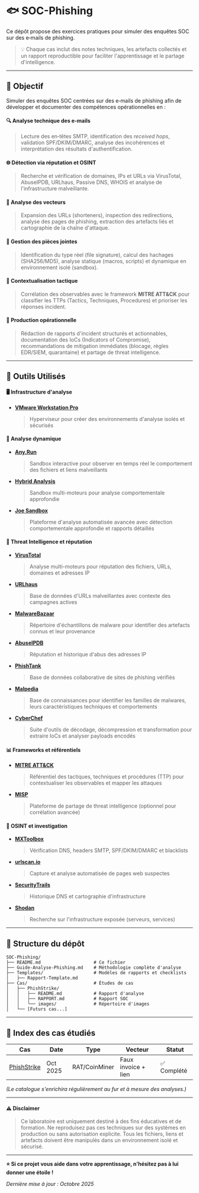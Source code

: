 # 🐟 SOC-Phishing
Ce dépôt propose des exercices pratiques pour simuler des enquêtes SOC sur des e‑mails de phishing. 

> 💡 Chaque cas inclut des notes techniques, les artefacts collectés et un rapport reproductible pour faciliter l'apprentissage et le partage d'intelligence.

---

## 🎯 Objectif 

Simuler des enquêtes SOC centrées sur des e‑mails de phishing afin de développer et documenter des compétences opérationnelles en :  

#### 🔍 **Analyse technique des e‑mails**
> Lecture des en‑têtes SMTP, identification des *received hops*, validation SPF/DKIM/DMARC, analyse des incohérences et interprétation des résultats d'authentification.  

#### 🌐 **Détection via réputation et OSINT**
> Recherche et vérification de domaines, IPs et URLs via VirusTotal, AbuseIPDB, URLhaus, Passive DNS, WHOIS et analyse de l'infrastructure malveillante.  

#### 🔗 **Analyse des vecteurs**
> Expansion des URLs (shorteners), inspection des redirections, analyse des pages de phishing, extraction des artefacts liés et cartographie de la chaîne d'attaque.  

#### 📎 **Gestion des pièces jointes**
> Identification du type réel (file signature), calcul des hachages (SHA256/MD5), analyse statique (macros, scripts) et dynamique en environnement isolé (sandbox).  

#### 🎯 **Contextualisation tactique**
> Corrélation des observables avec le framework **MITRE ATT&CK** pour classifier les TTPs (Tactics, Techniques, Procedures) et prioriser les réponses incident.  

#### 📝 **Production opérationnelle**
> Rédaction de rapports d'incident structurés et actionnables, documentation des IoCs (Indicators of Compromise), recommandations de mitigation immédiates (blocage, règles EDR/SIEM, quarantaine) et partage de threat intelligence.  

---

## 🧰 Outils Utilisés

#### 🖥️ Infrastructure d'analyse
- **[VMware Workstation Pro](https://www.vmware.com/products/desktop-hypervisor/workstation-and-fusion)**
  > Hyperviseur pour créer des environnements d'analyse isolés et sécurisés

#### 🔬 Analyse dynamique
- **[Any.Run](https://any.run/)**
  > Sandbox interactive pour observer en temps réel le comportement des fichiers et liens malveillants  
- **[Hybrid Analysis](https://www.hybrid-analysis.com/)**
  > Sandbox multi-moteurs pour analyse comportementale approfondie  
- **[Joe Sandbox](https://www.joesandbox.com/)**
  > Plateforme d'analyse automatisée avancée avec détection comportementale approfondie et rapports détaillés  

#### 🧠 Threat Intelligence et réputation
- **[VirusTotal](https://www.virustotal.com/gui/home/url)**
  > Analyse multi-moteurs pour réputation des fichiers, URLs, domaines et adresses IP  
- **[URLhaus](https://urlhaus.abuse.ch/)**
  > Base de données d'URLs malveillantes avec contexte des campagnes actives  
- **[MalwareBazaar](https://bazaar.abuse.ch/)**
  > Répertoire d'échantillons de malware pour identifier des artefacts connus et leur provenance  
- **[AbuseIPDB](https://www.abuseipdb.com/)**
  > Réputation et historique d'abus des adresses IP  
- **[PhishTank](https://phishtank.org/)**
  > Base de données collaborative de sites de phishing vérifiés  
- **[Malpedia](https://malpedia.caad.fkie.fraunhofer.de/)**
  > Base de connaissances pour identifier les familles de malwares, leurs caractéristiques techniques et comportements  
- **[CyberChef](https://gchq.github.io/CyberChef/)**
  > Suite d'outils de décodage, décompression et transformation pour extraire IoCs et analyser payloads encodés  

#### 📊 Frameworks et référentiels
- **[MITRE ATT&CK](https://attack.mitre.org/)**
  > Référentiel des tactiques, techniques et procédures (TTP) pour contextualiser les observables et mapper les attaques  
- **[MISP](https://www.misp-project.org/)**
  > Plateforme de partage de threat intelligence (optionnel pour corrélation avancée)  

#### 🔎 OSINT et investigation
- **[MXToolbox](https://mxtoolbox.com/)**
  > Vérification DNS, headers SMTP, SPF/DKIM/DMARC et blacklists  
- **[urlscan.io](https://urlscan.io/)**
  > Capture et analyse automatisée de pages web suspectes  
- **[SecurityTrails](https://securitytrails.com/)**
  > Historique DNS et cartographie d'infrastructure  
- **[Shodan](https://www.shodan.io/)**
  > Recherche sur l'infrastructure exposée (serveurs, services)  

---

## 📂 Structure du dépôt

```
SOC-Phishing/
├── README.md                    # Ce fichier
├── Guide-Analyse-Phishing.md    # Méthodologie complète d'analyse
├── Templates/                   # Modèles de rapports et checklists
│   ├── Rapport-Template.md
├── Cas/                         # Études de cas
│   ├── PhishStrike/
│   │   ├── README.md            # Rapport d'analyse
│   │   ├── RAPPORT.md           # Rapport SOC
│   │   └── images/              # Répertoire d'images
│   └── [Futurs cas...]
```

---

## 📂 Index des cas étudiés

| Cas | Date | Type | Vecteur | Statut |
|-----|------|------|---------|--------|
| [PhishStrike](Cases/PhishStrike/) | Oct 2025 | RAT/CoinMiner | Faux invoice + lien | ✅ Complété |

*(Le catalogue s'enrichira régulièrement au fur et à mesure des analyses.)*



---

#### ⚠️ Disclaimer
> Ce laboratoire est uniquement destiné à des fins éducatives et de formation. Ne reproduisez pas ces techniques sur des systèmes en production ou sans autorisation explicite. Tous les fichiers, liens et artefacts doivent être manipulés dans un environnement isolé et sécurisé.

---

**⭐ Si ce projet vous aide dans votre apprentissage, n'hésitez pas à lui donner une étoile !**

*Dernière mise à jour : Octobre 2025*




